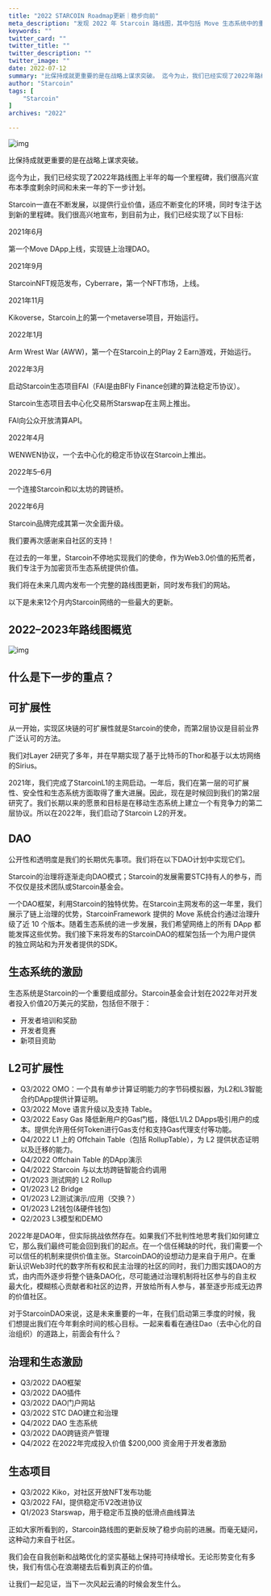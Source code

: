 ```yaml
---
title: "2022 STARCOIN Roadmap更新｜稳步向前"
meta_description: "发现 2022 年 Starcoin 路线图，其中包括 Move 生态系统中的重要里程碑和全年取得的进展。"
keywords: ""
twitter_card: ""
twitter_title: ""
twitter_description: ""
twitter_image: ""
date: 2022-07-12
summary: "比保持成就更重要的是在战略上谋求突破。 迄今为止，我们已经实现了2022年路线图上半年的每一个里程碑，我们很高兴宣布本季度剩余时间和未来一年的下一步计划。 Starcoin一直在不断发展，以提供行业价值，适..."
author: "Starcoin"
tags: [
    "Starcoin"
]
archives: "2022"

---
```


![img](/images/hackathon/2022-1.png)

比保持成就更重要的是在战略上谋求突破。

迄今为止，我们已经实现了2022年路线图上半年的每一个里程碑，我们很高兴宣布本季度剩余时间和未来一年的下一步计划。

Starcoin一直在不断发展，以提供行业价值，适应不断变化的环境，同时专注于达到新的里程碑。我们很高兴地宣布，到目前为止，我们已经实现了以下目标:

2021年6月

第一个Move DApp上线，实现链上治理DAO。

2021年9月

StarcoinNFT规范发布，Cyberrare，第一个NFT市场，上线。

2021年11月

Kikoverse，Starcoin上的第一个metaverse项目，开始运行。

2022年1月

Arm Wrest War (AWW)，第一个在Starcoin上的Play 2 Earn游戏，开始运行。

2022年3月

启动Starcoin生态项目FAI（FAI是由BFly Finance创建的算法稳定币协议）。

Starcoin生态项目去中心化交易所Starswap在主网上推出。

FAI向公众开放清算API。

2022年4月

WENWEN协议，一个去中心化的稳定币协议在Starcoin上推出。

2022年5–6月

一个连接Starcoin和以太坊的跨链桥。

2022年6月

Starcoin品牌完成其第一次全面升级。

我们要再次感谢来自社区的支持！

在过去的一年里，Starcoin不停地实现我们的使命，作为Web3.0价值的拓荒者，我们专注于为加密货币生态系统提供价值。

我们将在未来几周内发布一个完整的路线图更新，同时发布我们的网站。

以下是未来12个月内Starcoin网络的一些最大的更新。

## 2022–2023年路线图概览

![img](/images/hackathon/2022-2.jpeg)

## 什么是下一步的重点？

## **可扩展性**

从一开始，实现区块链的可扩展性就是Starcoin的使命，而第2层协议是目前业界广泛认可的方法。

我们对Layer 2研究了多年，并在早期实现了基于比特币的Thor和基于以太坊网络的Sirius。

2021年，我们完成了StarcoinL1的主网启动。一年后，我们在第一层的可扩展性、安全性和生态系统方面取得了重大进展。因此，现在是时候回到我们的第2层研究了。我们长期以来的愿景和目标是在移动生态系统上建立一个有竞争力的第二层协议。所以在2022年，我们启动了Starcoin L2的开发。

## **DAO**

公开性和透明度是我们的长期优先事项。我们将在以下DAO计划中实现它们。

Starcoin的治理将逐渐走向DAO模式；Starcoin的发展需要STC持有人的参与，而不仅仅是技术团队或Starcoin基金会。

一个DAO框架，利用Starcoin的独特优势。在Starcoin主网发布的这一年里，我们展示了链上治理的优势，StarcoinFramework 提供的 Move 系统合约通过治理升级了近 10 个版本。随着生态系统的进一步发展，我们希望网络上的所有 DApp 都能发挥这些优势。我们接下来将发布的StarcoinDAO的框架包括一个为用户提供的独立网站和为开发者提供的SDK。

## 生态系统的激励

生态系统是Starcoin的一个重要组成部分。Starcoin基金会计划在2022年对开发者投入价值20万美元的奖励，包括但不限于：

- 开发者培训和奖励
- 开发者竞赛
- 新项目资助

## L2可扩展性

- Q3/2022 OMO：一个具有单步计算证明能力的字节码模拟器，为L2和L3智能合约DApp提供计算证明。
- Q3/2022 Move 语言升级以及支持 Table。
- Q3/2022 Easy Gas 降低新用户的Gas门槛，降低L1/L2 DApps吸引用户的成本。提供允许用任何Token进行Gas支付和支持Gas代理支付等功能。
- Q4/2022 L1 上的 Offchain Table（包括 RollupTable），为 L2 提供状态证明以及迁移的能力。
- Q4/2022 Offchain Table 的DApp演示
- Q4/2022 Starcoin 与以太坊跨链智能合约调用
- Q1/2023 测试网的 L2 Rollup
- Q1/2023 L2 Bridge
- Q1/2023 L2测试演示/应用（交换？）
- Q1/2023 L2钱包(&硬件钱包)
- Q2/2023 L3模型和DEMO

2022年是DAO年，但实际挑战依然存在。如果我们不批判性地思考我们如何建立它，那么我们最终可能会回到我们的起点。在一个信任稀缺的时代，我们需要一个可以信任的机制来提供价值主张。StarcoinDAO的设想动力是来自于用户。在重新认识Web3时代的数字所有权和民主治理的社区的同时，我们力图实践DAO的方式，由内而外逐步将整个链条DAO化，尽可能通过治理机制将社区参与的自主权最大化，模糊核心贡献者和社区的边界，开放给所有人参与，甚至逐步形成无边界的价值社区。

对于StarcoinDAO来说，这是未来重要的一年，在我们启动第三季度的时候，我们想提出我们在今年剩余时间的核心目标。一起来看看在通往Dao（去中心化的自治组织）的道路上，前面会有什么？

## 治理和生态激励

- Q3/2022 DAO框架
- Q3/2022 DAO插件
- Q3/2022 DAO门户网站
- Q3/2022 STC DAO建立和治理
- Q4/2022 DAO 生态系统
- Q3/2022 DAO跨链资产管理
- Q4/2022 在2022年完成投入价值 $200,000 资金用于开发者激励

## **生态项目**

- Q3/2022 Kiko，对社区开放NFT发布功能
- Q3/2022 FAI，提供稳定币V2改进协议
- Q1/2023 Starswap，用于稳定币互换的低滑点曲线算法

正如大家所看到的，Starcoin路线图的更新反映了稳步向前的进展。而毫无疑问，这种动力来自于社区。

我们会在自我创新和战略优化的坚实基础上保持可持续增长。无论形势变化有多快，我们有信心在浪潮褪去后看到真正的价值。

让我们一起见证，当下一次风起云涌的时候会发生什么。
